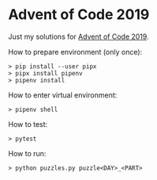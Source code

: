 Advent of Code 2019
====================================

Just my solutions for [Advent of Code 2019](https://adventofcode.com/2019).

How to prepare environment (only once):
~~~~
> pip install --user pipx
> pipx install pipenv
> pipenv install
~~~~

How to enter virtual environment:
~~~~
> pipenv shell
~~~~

How to test:
~~~~
> pytest
~~~~

How to run:
~~~~
> python puzzles.py puzzle<DAY>_<PART>
~~~~
